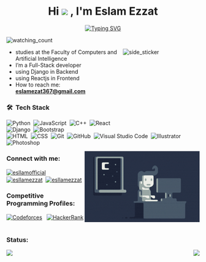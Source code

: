 <h1 align="center">Hi  <img src="https://media.giphy.com/media/hvRJCLFzcasrR4ia7z/giphy.gif" width="38">  , I'm Eslam Ezzat</h1>
<p align="center">
<a href="https://git.io/typing-svg"><img src="https://readme-typing-svg.herokuapp.com?font=Fira+Code&size=22&pause=1000&color=FFCE1E&center=true&vCenter=true&width=435&lines=Full+Stack+Developer;Competitive+programer;Software+engineer;Using+Django+RestAPI+in+Backend;Using+Reactjs+in+Frontend;%40esllam" alt="Typing SVG" /></a>
</p>
<p align="left"> <img src="https://komarev.com/ghpvc/?username=eng-EslamEzzat&color=yellow" alt="watching_count" /> </p>

<img align="right" width=200px height=200px alt="side_sticker" src="https://media.giphy.com/media/TEnXkcsHrP4YedChhA/giphy.gif" />

- studies at the Faculty of Computers and Artificial Intelligence
- I’m a Full-Stack developer
- using Django in Backend
- using Reactjs in Frontend
- How to reach me: 
**eslamezat367@gmail.com**


### 🛠 &nbsp;Tech Stack

![Python](https://img.shields.io/badge/-Python-05122A?style=flat&logo=python)&nbsp;
![JavaScript](https://img.shields.io/badge/-JavaScript-05122A?style=flat&logo=javascript)&nbsp;
![C++](https://img.shields.io/badge/-C++-05122A?style=flat&logo=C%2B%2B&logoColor=00599C)&nbsp;
![React](https://img.shields.io/badge/-React-05122A?style=flat&logo=react)&nbsp;
![Django](https://img.shields.io/badge/-Django-05122A?style=flat&logo=django&logoColor=092E20)&nbsp;
![Bootstrap](https://img.shields.io/badge/-Bootstrap-05122A?style=flat&logo=bootstrap&logoColor=563D7C)\
![HTML](https://img.shields.io/badge/-HTML-05122A?style=flat&logo=HTML5)&nbsp;
![CSS](https://img.shields.io/badge/-CSS-05122A?style=flat&logo=CSS3&logoColor=1572B6)&nbsp;
![Git](https://img.shields.io/badge/-Git-05122A?style=flat&logo=git)&nbsp;
![GitHub](https://img.shields.io/badge/-GitHub-05122A?style=flat&logo=github)&nbsp;
![Visual Studio Code](https://img.shields.io/badge/-Visual%20Studio%20Code-05122A?style=flat&logo=visual-studio-code&logoColor=007ACC)&nbsp;
![Illustrator](https://img.shields.io/badge/-Illustrator-05122A?style=flat&logo=adobe-illustrator)&nbsp;
![Photoshop](https://img.shields.io/badge/-Photoshop-05122A?style=flat&logo=adobe-photoshop)&nbsp;

<img alt="Night Coding" src="https://raw.githubusercontent.com/AVS1508/AVS1508/master/assets/Night-Coding.gif" align="right"/>

<h3 align="left">Connect with me:</h3>
<p align="left">
<a href="https://www.linkedin.com/in/esllamofficial/" target="blank"><img align="center" src="https://raw.githubusercontent.com/rahuldkjain/github-profile-readme-generator/master/src/images/icons/Social/linked-in-alt.svg" alt="esllamofficial" height="30" width="40" /></a>&nbsp;
<a href="https://www.facebook.com/esllamezzat/" target="blank"><img align="center" src="https://raw.githubusercontent.com/rahuldkjain/github-profile-readme-generator/master/src/images/icons/Social/facebook.svg" alt="esllamezzat" height="30" width="40" /></a>&nbsp;
<a href="https://www.instagram.com/esllamezzat/" target="blank"><img align="center" src="https://raw.githubusercontent.com/rahuldkjain/github-profile-readme-generator/master/src/images/icons/Social/instagram.svg" alt="esllamezzat" height="30" width="40" /></a>&nbsp;
</p>

<h3 align="left">Competitive Programming Profiles:</h3>
<p align="left">
<a href="https://codeforces.com/profile/esllam" target="blank"><img align="center" src="https://img.icons8.com/external-tal-revivo-shadow-tal-revivo/50/000000/external-codeforces-programming-competitions-and-contests-programming-community-logo-shadow-tal-revivo.png" alt="Codeforces" height="40" width="37" /></a>&nbsp;&nbsp;
<a href="https://www.hackerrank.com/esllam" target="blank"><img align="center" src="https://cdn4.iconfinder.com/data/icons/logos-and-brands/512/160_Hackerrank_logo_logos-512.png" alt="HackerRank" height="40" width="40" /></a>&nbsp;&nbsp;
</p>

<h3>Status:  </h3>
<div>
<img height="155" src="https://github-readme-stats.vercel.app/api?username=eng-EslamEzzat&show_icons=true&theme=gruvbox">
<img height="155" align="right" src="https://github-readme-stats.vercel.app/api/top-langs/?username=eng-EslamEzzat&layout=compact&lang&theme=gruvbox">
</div>
